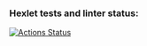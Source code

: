 ### Hexlet tests and linter status:
[![Actions Status](https://github.com/Ivansergee/python-project-lvl3/workflows/hexlet-check/badge.svg)](https://github.com/Ivansergee/python-project-lvl3/actions)